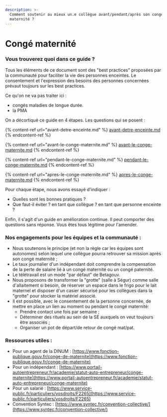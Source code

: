 ```yaml
---
description: >-
  Comment soutenir au mieux un.e collègue avant/pendant/après son congé
  maternité ?
---
```


# Congé maternité

### Vous trouverez quoi dans ce guide ?

Tous les éléments de ce document sont des "best practices" proposées par la communauté pour faciliter la vie des personnes enceintes. Le consentement et l'expression des besoins des personnes concernées prévaut toujours sur les best practices.

Ce qu'on ne va pas traiter ici :

* congés maladies de longue durée.
* la PMA

On a décortiqué ce guide en 4 étapes. Les questions qui se posent :&#x20;

{% content-ref url="avant-detre-enceinte.md" %}
[avant-detre-enceinte.md](avant-detre-enceinte.md)
{% endcontent-ref %}

{% content-ref url="avant-le-conge-maternite.md" %}
[avant-le-conge-maternite.md](avant-le-conge-maternite.md)
{% endcontent-ref %}

{% content-ref url="pendant-le-conge-maternite.md" %}
[pendant-le-conge-maternite.md](pendant-le-conge-maternite.md)
{% endcontent-ref %}

{% content-ref url="apres-le-conge-maternite.md" %}
[apres-le-conge-maternite.md](apres-le-conge-maternite.md)
{% endcontent-ref %}

Pour chaque étape, nous avons essayé d'indiquer :

* Quelles sont les bonnes pratiques ?
* Que faut-il éviter ? en tant que collègue ? en tant que personne enceinte ?

Enfin, il s'agit d'un guide en amélioration continue. Il peut comporter des questions sans réponse. Vous êtes tous légitime pour l'amender.

### Nos engagements pour les équipes et la communauté :

* Nous soutenons le principe (et non la règle car les équipes sont autonomes) selon lequel une collègue pourra retrouver sa mission après son congé maternité ;
* Le taux journalier d'un indépendant doit comprendre la compensation de la perte de salaire lié à un congé maternité ou un congé paternité.
* Le télétravail est un mode "par défaut" de Betagouv.
* Nous proposons de transformer la "grotte" (salle à Ségur) comme salle d'allaitement si besoin, de réserver un espace dans le frigo pour le lait maternel et disposer d'un casier sécurisé pour les collègues dans la "grotte" pour stocker la matériel associé.
* Il est possible, avec le consentement de la personne concernée, de mettre en place un lien au moment ou pendant le congé maternité:
  * Prendre contact une fois par semaine ;
  * Déterminer des rituels au sein de la SE auxquels on veut toujours être associés ;
  * Organiser un pot de départ/de retour de congé mat/pat.

### Ressources utiles :

* Pour un agent de la DINUM : [https://www.fonction-publique.gouv.fr/conge-de-maternite](https://www.fonction-publique.gouv.fr/conge-de-maternite)
* Pour un indépendant : [https://www.portail-autoentrepreneur.fr/academie/statut-auto-entrepreneur/conge-maternite](https://www.portail-autoentrepreneur.fr/academie/statut-auto-entrepreneur/conge-maternite)
* Pour un salarié : [https://www.service-public.fr/particuliers/vosdroits/F2265](https://www.service-public.fr/particuliers/vosdroits/F2265)
* Convention Syntec : [https://www.syntec.fr/convention-collective/](https://www.syntec.fr/convention-collective/)
